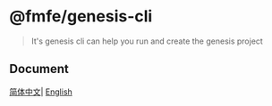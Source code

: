 # @fmfe/genesis-cli
> It's genesis cli can help you run and create the genesis project

## Document
[简体中文](https://fmfe.github.io/genesis-docs/guide/)| [English](https://anish2690.github.io/genesis-docs-en/)
